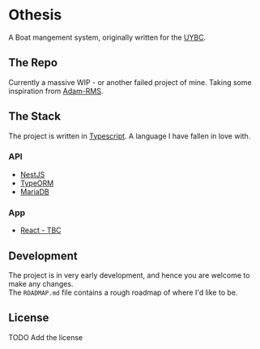 # Othesis
A Boat mangement system, originally written for the [UYBC](https://www.universityofyorkboatclub.co.uk). 
## The Repo
Currently a massive WIP - or another failed project of mine. Taking some inspiration from [Adam-RMS](https://adam-rms.com).
## The Stack
The project is written in [Typescript](https://www.typescriptlang.org/). A language I have fallen in love with.
### API
- [NestJS](https://nestjs.com/)
- [TypeORM](https://typeorm.io/) 
- [MariaDB](https://mariadb.org/)
### App
- [React - TBC]()
## Development
The project is in very early development, and hence you are welcome to make any changes.  
The `ROADMAP.md` file contains a rough roadmap of where I'd like to be.
## License
TODO Add the license